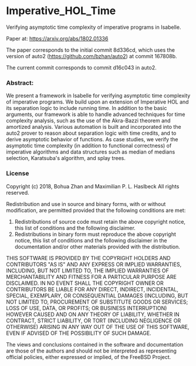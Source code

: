 # Imperative_HOL_Time
Verifying asymptotic time complexity of imperative programs in Isabelle.

Paper at: https://arxiv.org/abs/1802.01336

The paper corresponds to the initial commit 8d336cd, which uses the version
of auto2 (https://github.com/bzhan/auto2) at commit 167808b.

The current commit corresponds to commit d16c043 in auto2.

### Abstract:

We present a framework in Isabelle for verifying asymptotic time
complexity of imperative programs. We build upon an extension of
Imperative HOL and its separation logic to include running
time. In addition to the basic arguments, our framework is able
to handle advanced techniques for time complexity analysis, such
as the use of the Akra-Bazzi theorem and amortized
analysis. Various automation is built and incorporated into the
auto2 prover to reason about separation logic with time credits,
and to derive asymptotic behavior of functions. As case studies,
we verify the asymptotic time complexity (in addition to
functional correctness) of imperative algorithms and data
structures such as median of medians selection, Karatsuba's
algorithm, and splay trees.


### License

Copyright (c) 2018, Bohua Zhan and Maximilian P. L. Haslbeck
All rights reserved.

Redistribution and use in source and binary forms, with or without
modification, are permitted provided that the following conditions are met:

1. Redistributions of source code must retain the above copyright notice, this
   list of conditions and the following disclaimer.
2. Redistributions in binary form must reproduce the above copyright notice,
   this list of conditions and the following disclaimer in the documentation
   and/or other materials provided with the distribution.

THIS SOFTWARE IS PROVIDED BY THE COPYRIGHT HOLDERS AND CONTRIBUTORS "AS IS" AND
ANY EXPRESS OR IMPLIED WARRANTIES, INCLUDING, BUT NOT LIMITED TO, THE IMPLIED
WARRANTIES OF MERCHANTABILITY AND FITNESS FOR A PARTICULAR PURPOSE ARE
DISCLAIMED. IN NO EVENT SHALL THE COPYRIGHT OWNER OR CONTRIBUTORS BE LIABLE FOR
ANY DIRECT, INDIRECT, INCIDENTAL, SPECIAL, EXEMPLARY, OR CONSEQUENTIAL DAMAGES
(INCLUDING, BUT NOT LIMITED TO, PROCUREMENT OF SUBSTITUTE GOODS OR SERVICES;
LOSS OF USE, DATA, OR PROFITS; OR BUSINESS INTERRUPTION) HOWEVER CAUSED AND
ON ANY THEORY OF LIABILITY, WHETHER IN CONTRACT, STRICT LIABILITY, OR TORT
(INCLUDING NEGLIGENCE OR OTHERWISE) ARISING IN ANY WAY OUT OF THE USE OF THIS
SOFTWARE, EVEN IF ADVISED OF THE POSSIBILITY OF SUCH DAMAGE.

The views and conclusions contained in the software and documentation are those
of the authors and should not be interpreted as representing official policies,
either expressed or implied, of the FreeBSD Project.

